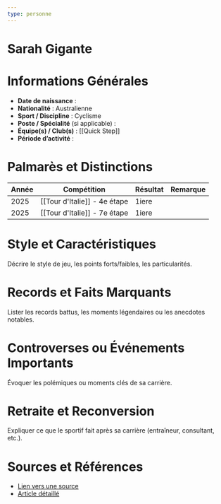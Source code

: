 ```yaml
---
type: personne
---
```


# Sarah Gigante

# Informations Générales
- **Date de naissance** :  
- **Nationalité** :  Australienne
- **Sport / Discipline** :  Cyclisme
- **Poste / Spécialité** (si applicable) :  
- **Équipe(s) / Club(s)** :  [[Quick Step]]
- **Période d’activité** :  

# Palmarès et Distinctions
| Année | Compétition                  | Résultat | Remarque |
| ----- | ---------------------------- | -------- | -------- |
| 2025  | [[Tour d'Italie]] - 4e étape | 1iere    |          |
| 2025  | [[Tour d'Italie]] - 7e étape | 1iere    |          |

# Style et Caractéristiques
Décrire le style de jeu, les points forts/faibles, les particularités.

# Records et Faits Marquants
Lister les records battus, les moments légendaires ou les anecdotes notables.

# Controverses ou Événements Importants
Évoquer les polémiques ou moments clés de sa carrière.

# Retraite et Reconversion
Expliquer ce que le sportif fait après sa carrière (entraîneur, consultant, etc.).

# Sources et Références
- [Lien vers une source](#)
- [Article détaillé](#)
